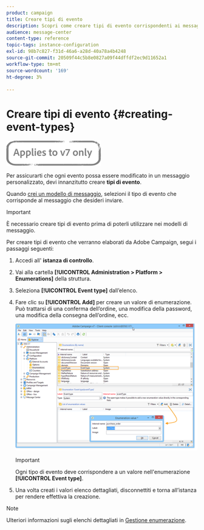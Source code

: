 ```yaml
---
product: campaign
title: Creare tipi di evento
description: Scopri come creare tipi di evento corrispondenti ai messaggi transazionali che desideri inviare in Adobe Campaign Classic.
audience: message-center
content-type: reference
topic-tags: instance-configuration
exl-id: 98b7c827-f31d-46a6-a28d-40a78a4b4248
source-git-commit: 20509f44c5b8e0827a09f44dffdf2ec9d11652a1
workflow-type: tm+mt
source-wordcount: '169'
ht-degree: 3%

---
```


# Creare tipi di evento {#creating-event-types}

![](../../assets/v7-only.svg)

Per assicurarti che ogni evento possa essere modificato in un messaggio personalizzato, devi innanzitutto creare **tipi di evento**.

Quando [crei un modello di messaggio](../../message-center/using/creating-the-message-template.md), selezioni il tipo di evento che corrisponde al messaggio che desideri inviare.

>[!IMPORTANT]
>
>È necessario creare tipi di evento prima di poterli utilizzare nei modelli di messaggio.

Per creare tipi di evento che verranno elaborati da Adobe Campaign, segui i passaggi seguenti:

1. Accedi all&#39; **istanza di controllo**.

1. Vai alla cartella **[!UICONTROL Administration > Platform > Enumerations]** della struttura.

1. Seleziona **[!UICONTROL Event type]** dall’elenco.

1. Fare clic su **[!UICONTROL Add]** per creare un valore di enumerazione. Può trattarsi di una conferma dell’ordine, una modifica della password, una modifica della consegna dell’ordine, ecc.

   ![](assets/messagecenter_eventtype_enum_001.png)

   >[!IMPORTANT]
   >
   >Ogni tipo di evento deve corrispondere a un valore nell&#39;enumerazione **[!UICONTROL Event type]**.

1. Una volta creati i valori elenco dettagliati, disconnettiti e torna all’istanza per rendere effettiva la creazione.

>[!NOTE]
>
>Ulteriori informazioni sugli elenchi dettagliati in [Gestione enumerazione](../../platform/using/managing-enumerations.md).


